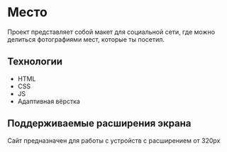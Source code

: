 # Место
Проект представляет собой макет для социальной сети, где можно делиться фотографиями мест, которые ты посетил.

## Технологии
* HTML
* CSS
* JS
* Адаптивная вёрстка

## Поддерживаемые расширения экрана
Сайт предназначен для работы с устройств с расширением от 320px